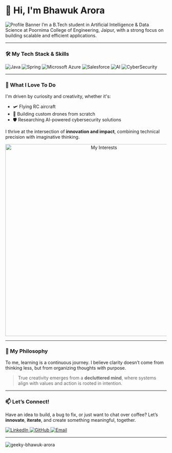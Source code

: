# 👋 Hi, I'm Bhawuk Arora

![Profile Banner]([https://i.imgur.com/your-banner-image.png](https://www.shutterstock.com/image-photo/kitten-head-paws-peeking-over-600nw-1869172456.jpg)) I’m a B.Tech student in Artificial Intelligence & Data Science at Poornima College of Engineering, Jaipur, with a strong focus on building scalable and efficient applications.

---

### 🛠️ My Tech Stack & Skills

![Java](https://img.shields.io/badge/Java-ED8B00?style=for-the-badge&logo=openjdk&logoColor=white)
![Spring](https://img.shields.io/badge/Spring_Boot-6DB33F?style=for-the-badge&logo=spring&logoColor=white)
![Microsoft Azure](https://img.shields.io/badge/Microsoft_Azure-0078D4?style=for-the-badge&logo=microsoft-azure&logoColor=white)
![Salesforce](https://img.shields.io/badge/Salesforce-00A1E0?style=for-the-badge&logo=Salesforce&logoColor=white)
![AI](https://img.shields.io/badge/Artificial_Intelligence-000000?style=for-the-badge&logo=TensorFlow&logoColor=white)
![CyberSecurity](https://img.shields.io/badge/Cybersecurity-007396?style=for-the-badge&logo=HackTheBox&logoColor=white)

---

### 🚀 What I Love To Do

I'm driven by curiosity and creativity, whether it's:
* 🛩️ Flying RC aircraft
* 🚁 Building custom drones from scratch
* 🛡️ Researching AI-powered cybersecurity solutions

I thrive at the intersection of **innovation and impact**, combining technical precision with imaginative thinking.

<p align="center">
  <img src="https://i.imgur.com/your-interests-image.png" alt="My Interests" width="600"/>
  </p>

---

### 🧠 My Philosophy

To me, learning is a continuous journey. I believe clarity doesn’t come from thinking less, but from organizing thoughts with purpose.

> True creativity emerges from a **decluttered mind**, where systems align with values and action is rooted in intention.

---

### 📫 Let’s Connect!

Have an idea to build, a bug to fix, or just want to chat over coffee? Let’s **innovate**, **iterate**, and create something meaningful, together.

<p align="left">
  <a href="https://www.linkedin.com/in/your-profile-url" target="_blank">
    <img src="https://img.shields.io/badge/LinkedIn-%230077B5.svg?style=for-the-badge&logo=linkedin&logoColor=white" alt="LinkedIn">
  </a>
  <a href="https://github.com/your-username" target="_blank">
    <img src="https://img.shields.io/badge/GitHub-%23121011.svg?style=for-the-badge&logo=github&logoColor=white" alt="GitHub">
  </a>
  <a href="mailto:your.email@example.com">
    <img src="https://img.shields.io/badge/Email-D14836?style=for-the-badge&logo=gmail&logoColor=white" alt="Email">
  </a>
</p>

---

<p align="left"> <img src="https://komarev.com/ghpvc/?username=geeky-bhawuk-arora&label=Profile%20views&color=0e75b6&style=flat" alt="geeky-bhawuk-arora" /> </p>





